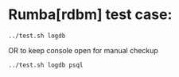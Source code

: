 # Rumba[rdbm] test case:  


```
../test.sh logdb

```
OR to keep console open for manual checkup
```
../test.sh logdb psql

```

